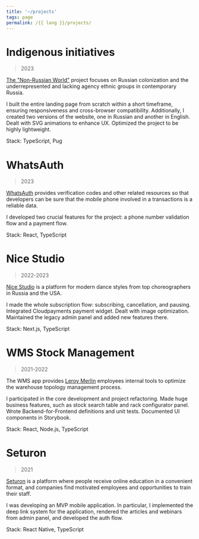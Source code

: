 ```yaml
---
title: '~/projects'
tags: page
permalink: /{{ lang }}/projects/
---
```


# Indigenous initiatives

> 2023

[The "Non-Russian World"](https://pluralisticworld.com/) project focuses on Russian colonization and the underrepresented and lacking agency ethnic groups in contemporary Russia.

I built the entire landing page from scratch within a short timeframe, ensuring responsiveness and cross-browser compatibility. Additionally, I created two versions of the website, one in Russian and another in English. Dealt with SVG animations to enhance UX. Optimized the project to be highly lightweight.

Stack: TypeScript, Pug

# WhatsAuth

> 2023

[WhatsAuth](https://www.whatsauth.com/) provides verification codes and other related resources so that developers can be sure that the mobile phone involved in a transactions is a reliable data.

I developed two crucial features for the project: a phone number validation flow and a payment flow.

Stack: React, TypeScript

# Nice Studio

> 2022-2023

[Nice Studio](https://nicestudio.pro/) is a platform for modern dance styles from top choreographers in Russia and the USA.

I made the whole subscription flow: subscribing, cancellation, and pausing. Integrated Cloudpayments payment widget. Dealt with image optimization. Maintained the legacy admin panel and added new features there.

Stack: Next.js, TypeScript

# WMS Stock Management

> 2021-2022

The WMS app provides [Leroy Merlin](https://www.leroymerlin.fr/) employees internal tools to optimize the warehouse topology management process.

I participated in the core development and project refactoring. Made huge business features, such as stock search table and rack configurator panel. Wrote Backend-for-Frontend definitions and unit tests. Documented UI components in Storybook.

Stack: React, Node.js, TypeScript

# Seturon

> 2021

[Seturon](https://seturon.io/) is a platform where people receive online education in a convenient format, and companies find motivated employees and opportunities to train their staff.

I was developing an MVP mobile application. In particular, I implemented the deep link system for the application, rendered the articles and webinars from admin panel, and developed the auth flow.

Stack: React Native, TypeScript
